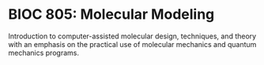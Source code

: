 # BIOC 805: Molecular Modeling

Introduction to computer-assisted molecular design, techniques, and theory with an emphasis on the practical use of molecular mechanics and quantum mechanics programs.